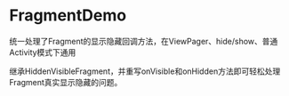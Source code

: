# FragmentDemo
统一处理了Fragment的显示隐藏回调方法，在ViewPager、hide/show、普通Activity模式下通用

继承HiddenVisibleFragment，并重写onVisible和onHidden方法即可轻松处理Fragment真实显示隐藏的问题。
